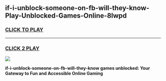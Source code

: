 
## if-i-unblock-someone-on-fb-will-they-know-Play-Unblocked-Games-Online-8lwpd
<h3>
<a href="https://premium76.site?title=if-i-unblock-someone-on-fb-will-they-know&ref=25A">CLICK TO PLAY</a></h3>
<hr>

<h3>
<a href="https://premium76.site?title=if-i-unblock-someone-on-fb-will-they-know&ref=25A">CLICK 2 PLAY</a>
  
</h3>

<a href="https://premium76.site?title=if-i-unblock-someone-on-fb-will-they-know&ref=25A"><img src="https://clearcache.store/games.png"></a>


**if-i-unblock-someone-on-fb-will-they-know games unblocked: Your Gateway to Fun and Accessible Online Gaming**
